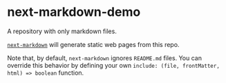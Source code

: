 # next-markdown-demo

A repository with only markdown files.

[`next-markdown`](https://github.com/frouo/next-markdown) will generate static web pages from this repo.

Note that, by default, `next-markdown` ignores `README.md` files. You can override this behavior by defining your own `include: (file, frontMatter, html) => boolean` function.
